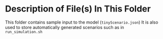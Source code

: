 Description of File(s) In This Folder
===

This folder contains sample input to the model (`tinyScenario.json`)
It is also used to store automatically generated scenarios such as in `run_simulation.sh`